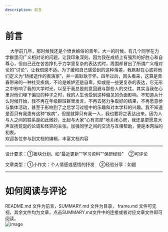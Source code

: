```yaml
---
description: 前言
---
```


# 前言  

$~~~~$大学前几年，那时候我还是个愤世嫉俗的青年。大一的时候，有几个同学在力学群里问广义相对论的问题，让我印象深刻。因为我在成绩上有强烈的好胜心和自尊心，但自己还在苦苦挣扎于力学里复杂的表达式时，周围却冒出了所谓广义相对论的“讨论”，让我倍感不适。为了缓和自己感受到的这种落差，我默默在心底将他们定义为“矫揉造作的表演家”，并一直耿耿于怀。四年过后，回头看来，这算是青春带来的一种社交疾病，不论是嫉妒还是自卑，抑或是一些更复杂的表达，它无形之中影响了我的大学时光，以至于我总是刻意回避与那些人的交往。其实当我在心里对他们埋下偏见的种子之时，我的人生也受到这种偏见的负面影响。不知道从什么时候开始，我不再在年级群班群里发言，不再去努力争取好的结果，不再愿意参与集体活动，甚至于影响到了之后学习过程中的乐趣和对本学科的兴趣。我不知道是否只有我患有这种“疾病”，但是就算只有我一人，我也要将之表达出来。因为人与人之间的联系是如此微妙，比起与大家“心有灵犀”地关闭心房，我还是更愿意大声宣扬荒诞的论调和怪异的主张。加强同学之间的交流与互相帮助，便是本网站的初衷。  
欢迎各位参与到文档的编辑，丰富文档内容

---
设计要求：①板块分划，如“最近更新”“学习资料”“保研经验”   $~~$ ②可评论


文章类型：①小作文：个人情感或感悟的抒发  $~~$ ②经验分享：如题

---

# 如何阅读与评论

README.md 文件为前言，SUMMARY.md 文件为目录， frame.md 文件可无视，其余文件均为文章，点击SUMMARY.md文件中的连接或者对应文章文件即可阅读。  
![image](https://github.com/zhangshr8/SurviveSYSUSPAManual/assets/92584682/5fb0784f-ee54-4103-8088-85b99c3714c3)



> 
>
> 

